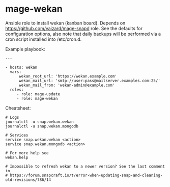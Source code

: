 # mage-wekan

Ansible role to install wekan (kanban board). Depends on 
https://github.com/vaizard/mage-snapd role. See the defaults for configuration options, 
also note that daily backups will be performed via a cron script installed into /etc/cron.d.

Example playbook:

```
---

- hosts: wekan
  vars:
      wekan_root_url: 'https://wekan.example.com'
      wekan_mail_url: 'smtp://user:pass@mailserver.examples.com:25/'
      wekan_mail_from: 'wekan-admin@example.com'
  roles:
     - role: mage-update
     - role: mage-wekan
```

Cheatsheet:

```
# Logs
journalctl -u snap.wekan.wekan
journalctl -u snap.wekan.mongodb

# Services
service snap.wekan.wekan <action>
service snap.wekan.mongodb <action>

# For more help see
wekan.help

# Impossible to refresh wekan to a newer version? See the last comment in
# https://forum.snapcraft.io/t/error-when-updating-snap-and-cleaning-old-revisions/786/14
```